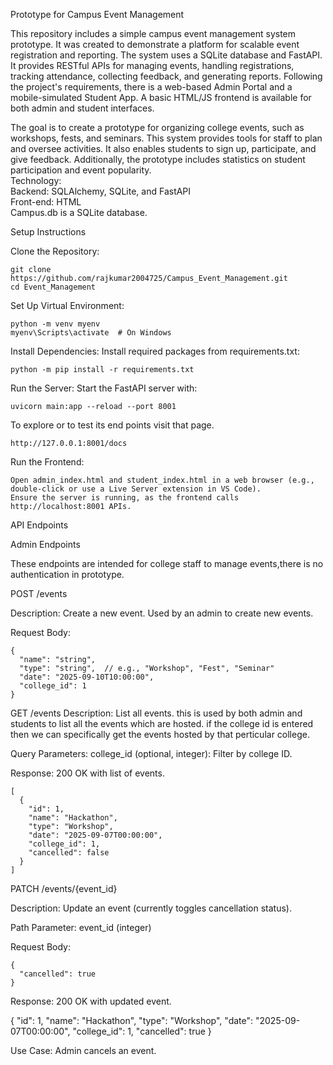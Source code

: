 Prototype for Campus Event Management  


This repository includes a simple campus event management system prototype. It was created to demonstrate a platform for scalable event registration and reporting. The system uses a SQLite database and FastAPI. It provides RESTful APIs for managing events, handling registrations, tracking attendance, collecting feedback, and generating reports. Following the project's requirements, there is a web-based Admin Portal and a mobile-simulated Student App. A basic HTML/JS frontend is available for both admin and student interfaces.  

The goal is to create a prototype for organizing college events, such as workshops, fests, and seminars. This system provides tools for staff to plan and oversee activities. It also enables students to sign up, participate, and give feedback. Additionally, the prototype includes statistics on student participation and event popularity.  
Technology:  
Backend: SQLAlchemy, SQLite, and FastAPI  
Front-end: HTML  
Campus.db is a SQLite database.  


Setup Instructions

Clone the Repository:

    git clone https://github.com/rajkumar2004725/Campus_Event_Management.git
    cd Event_Management

Set Up Virtual Environment:

    python -m venv myenv
    myenv\Scripts\activate  # On Windows

Install Dependencies: Install required packages from requirements.txt:

    python -m pip install -r requirements.txt

Run the Server: Start the FastAPI server with:

    uvicorn main:app --reload --port 8001


To explore or to test its end points visit that page.

    http://127.0.0.1:8001/docs

Run the Frontend:

    Open admin_index.html and student_index.html in a web browser (e.g., double-click or use a Live Server extension in VS Code).
    Ensure the server is running, as the frontend calls http://localhost:8001 APIs.


API Endpoints

Admin Endpoints

These endpoints are intended for college staff to manage events,there is no authentication in prototype.


POST /events

Description: Create a new event.
              Used by an admin to create new events.

Request Body:

    {
      "name": "string",
      "type": "string",  // e.g., "Workshop", "Fest", "Seminar"
      "date": "2025-09-10T10:00:00",
      "college_id": 1
    }



GET /events
Description: List all events.
this is used by both admin and students to list all the events which are hosted.
if the college id is entered then we can specifically get the events hosted by that perticular college.

Query Parameters:
college_id (optional, integer): Filter by college ID.



Response: 200 OK with list of events.

    [
      {
        "id": 1,
        "name": "Hackathon",
        "type": "Workshop",
        "date": "2025-09-07T00:00:00",
        "college_id": 1,
        "cancelled": false
      }
    ]



PATCH /events/{event_id}

Description: Update an event (currently toggles cancellation status).

Path Parameter: event_id (integer)

Request Body:

    {
      "cancelled": true
    }
    


Response: 200 OK with updated event.

{
  "id": 1,
  "name": "Hackathon",
  "type": "Workshop",
  "date": "2025-09-07T00:00:00",
  "college_id": 1,
  "cancelled": true
}

Use Case: Admin cancels an event.
